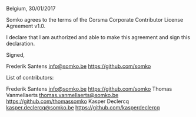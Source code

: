Belgium, 30/01/2017

Somko agrees to the terms of the Corsma Corporate Contributor License
Agreement v1.0.

I declare that I am authorized and able to make this agreement and sign this
declaration.

Signed,

Frederik Santens info@somko.be https://github.com/somko

List of contributors:

Frederik Santens info@somko.be https://github.com/somko
Thomas Vanmellaerts thomas.vanmellaerts@somko.be https://github.com/thomassomko
Kasper Declercq kasper.declercq@somko.be https://github.com/kasperdeclercq